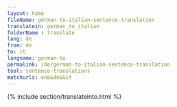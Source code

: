 ```yaml
---
layout: home
fileName: german-to-italian-sentence-translation
translatein: german_to_italian
folderName : translate
lang: de
from: de
to: it
langname: german-to
permalink: /de/german-to-italian-sentence-translation
tool: sentence-translations
matchurls: en&&de&&it
---
```

{% include section/translateinto.html %}
